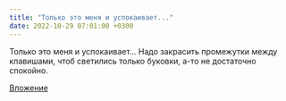 ```yaml
---
title: "Только это меня и успокаивает..."
date: 2022-10-29 07:01:00 +0300
---
```


Только это меня и успокаивает...
Надо закрасить промежутки между клавишами, чтоб светились только буковки, а-то не достаточно спокойно.

[Вложение](/assets/vk_photos/3/iLs8uOEsFqU.jpg)
